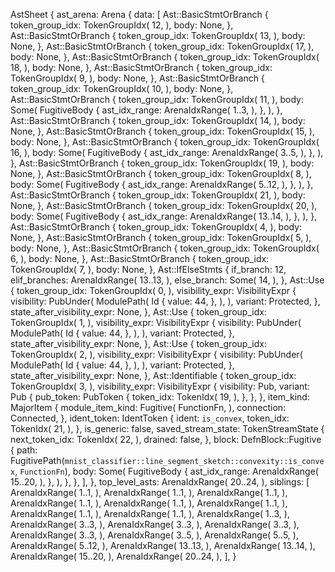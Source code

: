 AstSheet {
    ast_arena: Arena {
        data: [
            Ast::BasicStmtOrBranch {
                token_group_idx: TokenGroupIdx(
                    12,
                ),
                body: None,
            },
            Ast::BasicStmtOrBranch {
                token_group_idx: TokenGroupIdx(
                    13,
                ),
                body: None,
            },
            Ast::BasicStmtOrBranch {
                token_group_idx: TokenGroupIdx(
                    17,
                ),
                body: None,
            },
            Ast::BasicStmtOrBranch {
                token_group_idx: TokenGroupIdx(
                    18,
                ),
                body: None,
            },
            Ast::BasicStmtOrBranch {
                token_group_idx: TokenGroupIdx(
                    9,
                ),
                body: None,
            },
            Ast::BasicStmtOrBranch {
                token_group_idx: TokenGroupIdx(
                    10,
                ),
                body: None,
            },
            Ast::BasicStmtOrBranch {
                token_group_idx: TokenGroupIdx(
                    11,
                ),
                body: Some(
                    FugitiveBody {
                        ast_idx_range: ArenaIdxRange(
                            1..3,
                        ),
                    },
                ),
            },
            Ast::BasicStmtOrBranch {
                token_group_idx: TokenGroupIdx(
                    14,
                ),
                body: None,
            },
            Ast::BasicStmtOrBranch {
                token_group_idx: TokenGroupIdx(
                    15,
                ),
                body: None,
            },
            Ast::BasicStmtOrBranch {
                token_group_idx: TokenGroupIdx(
                    16,
                ),
                body: Some(
                    FugitiveBody {
                        ast_idx_range: ArenaIdxRange(
                            3..5,
                        ),
                    },
                ),
            },
            Ast::BasicStmtOrBranch {
                token_group_idx: TokenGroupIdx(
                    19,
                ),
                body: None,
            },
            Ast::BasicStmtOrBranch {
                token_group_idx: TokenGroupIdx(
                    8,
                ),
                body: Some(
                    FugitiveBody {
                        ast_idx_range: ArenaIdxRange(
                            5..12,
                        ),
                    },
                ),
            },
            Ast::BasicStmtOrBranch {
                token_group_idx: TokenGroupIdx(
                    21,
                ),
                body: None,
            },
            Ast::BasicStmtOrBranch {
                token_group_idx: TokenGroupIdx(
                    20,
                ),
                body: Some(
                    FugitiveBody {
                        ast_idx_range: ArenaIdxRange(
                            13..14,
                        ),
                    },
                ),
            },
            Ast::BasicStmtOrBranch {
                token_group_idx: TokenGroupIdx(
                    4,
                ),
                body: None,
            },
            Ast::BasicStmtOrBranch {
                token_group_idx: TokenGroupIdx(
                    5,
                ),
                body: None,
            },
            Ast::BasicStmtOrBranch {
                token_group_idx: TokenGroupIdx(
                    6,
                ),
                body: None,
            },
            Ast::BasicStmtOrBranch {
                token_group_idx: TokenGroupIdx(
                    7,
                ),
                body: None,
            },
            Ast::IfElseStmts {
                if_branch: 12,
                elif_branches: ArenaIdxRange(
                    13..13,
                ),
                else_branch: Some(
                    14,
                ),
            },
            Ast::Use {
                token_group_idx: TokenGroupIdx(
                    0,
                ),
                visibility_expr: VisibilityExpr {
                    visibility: PubUnder(
                        ModulePath(
                            Id {
                                value: 44,
                            },
                        ),
                    ),
                    variant: Protected,
                },
                state_after_visibility_expr: None,
            },
            Ast::Use {
                token_group_idx: TokenGroupIdx(
                    1,
                ),
                visibility_expr: VisibilityExpr {
                    visibility: PubUnder(
                        ModulePath(
                            Id {
                                value: 44,
                            },
                        ),
                    ),
                    variant: Protected,
                },
                state_after_visibility_expr: None,
            },
            Ast::Use {
                token_group_idx: TokenGroupIdx(
                    2,
                ),
                visibility_expr: VisibilityExpr {
                    visibility: PubUnder(
                        ModulePath(
                            Id {
                                value: 44,
                            },
                        ),
                    ),
                    variant: Protected,
                },
                state_after_visibility_expr: None,
            },
            Ast::Identifiable {
                token_group_idx: TokenGroupIdx(
                    3,
                ),
                visibility_expr: VisibilityExpr {
                    visibility: Pub,
                    variant: Pub {
                        pub_token: PubToken {
                            token_idx: TokenIdx(
                                19,
                            ),
                        },
                    },
                },
                item_kind: MajorItem {
                    module_item_kind: Fugitive(
                        FunctionFn,
                    ),
                    connection: Connected,
                },
                ident_token: IdentToken {
                    ident: `is_convex`,
                    token_idx: TokenIdx(
                        21,
                    ),
                },
                is_generic: false,
                saved_stream_state: TokenStreamState {
                    next_token_idx: TokenIdx(
                        22,
                    ),
                    drained: false,
                },
                block: DefnBlock::Fugitive {
                    path: FugitivePath(`mnist_classifier::line_segment_sketch::convexity::is_convex`, `FunctionFn`),
                    body: Some(
                        FugitiveBody {
                            ast_idx_range: ArenaIdxRange(
                                15..20,
                            ),
                        },
                    ),
                },
            },
        ],
    },
    top_level_asts: ArenaIdxRange(
        20..24,
    ),
    siblings: [
        ArenaIdxRange(
            1..1,
        ),
        ArenaIdxRange(
            1..1,
        ),
        ArenaIdxRange(
            1..1,
        ),
        ArenaIdxRange(
            1..1,
        ),
        ArenaIdxRange(
            1..1,
        ),
        ArenaIdxRange(
            1..1,
        ),
        ArenaIdxRange(
            1..1,
        ),
        ArenaIdxRange(
            1..1,
        ),
        ArenaIdxRange(
            1..3,
        ),
        ArenaIdxRange(
            3..3,
        ),
        ArenaIdxRange(
            3..3,
        ),
        ArenaIdxRange(
            3..3,
        ),
        ArenaIdxRange(
            3..3,
        ),
        ArenaIdxRange(
            3..5,
        ),
        ArenaIdxRange(
            5..5,
        ),
        ArenaIdxRange(
            5..12,
        ),
        ArenaIdxRange(
            13..13,
        ),
        ArenaIdxRange(
            13..14,
        ),
        ArenaIdxRange(
            15..20,
        ),
        ArenaIdxRange(
            20..24,
        ),
    ],
}